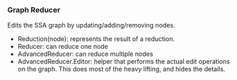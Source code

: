### Graph Reducer

Edits the SSA graph by updating/adding/removing nodes.

- Reduction(node): represents the result of a reduction.
- Reducer: can reduce one node
- AdvancedReducer: can reduce multiple nodes
- AdvancedReducer.Editor: helper that performs the actual edit operations on the graph. This does most of the heavy lifting, and hides the details.

